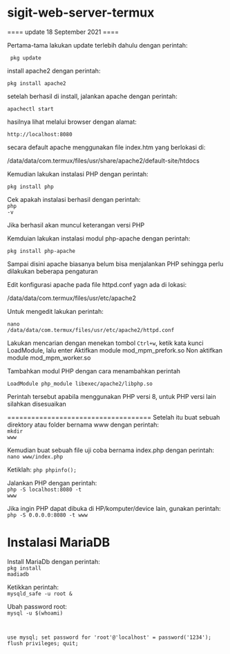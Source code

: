 # sigit-web-server-termux

==== update 18 September 2021 ====

Pertama-tama lakukan update terlebih dahulu dengan perintah:

<code> pkg update </code> 

install apache2 dengan perintah:

<code>pkg install apache2</code>

setelah berhasil di install, jalankan apache dengan perintah:

<code>apachectl start</code>

hasilnya lihat melalui browser dengan alamat:

<code>http://localhost:8080</code>

secara default apache menggunakan file index.htm yang berlokasi di:

/data/data/com.termux/files/usr/share/apache2/default-site/htdocs

Kemudian lakukan instalasi PHP dengan perintah:

<code>pkg install php</code>

Cek apakah instalasi berhasil dengan perintah: <br>
<code>php -v</code>

Jika berhasil akan muncul keterangan versi PHP

Kemduian lakukan instalasi modul php-apache dengan perintah:

<code>pkg install php-apache</code>

Sampai disini apache biasanya belum bisa menjalankan PHP sehingga perlu dilakukan beberapa pengaturan

Edit konfigurasi apache pada file httpd.conf yagn ada di lokasi:

/data/data/com.termux/files/usr/etc/apache2

Untuk mengedit lakukan perintah:

<code>nano /data/data/com.termux/files/usr/etc/apache2/httpd.conf</code>

Lakukan mencarian dengan menekan tombol <code>Ctrl+w</code>, ketik kata kunci LoadModule, lalu enter
Aktifkan module mod_mpm_prefork.so
Non aktifkan module mod_mpm_worker.so

Tambahkan modul PHP dengan cara menambahkan perintah

<code>LoadModule php_module libexec/apache2/libphp.so</code>

Perintah tersebut apabila menggunakan PHP versi 8, untuk PHP versi lain silahkan disesuaikan




====================================
Setelah itu buat sebuah direktory atau folder bernama www dengan perintah:<br>
<code>mkdir www</code>

Kemudian buat sebuah file uji coba bernama index.php dengan perintah:<br>
<code>nano www/index.php</code>

Ketiklah:
<code>php phpinfo(); </code>

Jalankan PHP dengan perintah:<br>
<code>php -S localhost:8080 -t www</code>

Jika ingin PHP dapat dibuka di HP/komputer/device lain, gunakan perintah:<br>
<code>php -S 0.0.0.0:8080 -t www</code>

  <h1>Instalasi MariaDB</h1>
  
 Install MariaDb dengan perintah: <br>
  <code>pkg install madiadb</code>
  
  Ketikkan perintah: <br>
  <code>mysqld_safe -u root &</code>
  
  Ubah password root: <br>
  <code>mysql -u $(whoami)
  
  use mysql;
set password for 'root'@'localhost' = password('1234');
flush privileges;
quit;</code>
